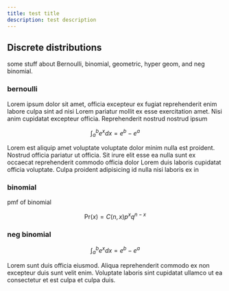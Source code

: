 ```yaml
---
title: test title
description: test description
---
```


## Discrete distributions

some stuff about Bernoulli, binomial, geometric, hyper geom, and neg binomial.


### bernoulli


Lorem ipsum dolor sit amet, officia excepteur ex fugiat reprehenderit enim
labore culpa sint ad nisi Lorem pariatur mollit ex esse exercitation amet. Nisi
anim cupidatat excepteur officia. Reprehenderit nostrud nostrud ipsum

$$
\int_a^b e^x dx = e^b - e ^a
$$

Lorem est aliquip amet voluptate voluptate dolor minim nulla est proident.
Nostrud officia pariatur ut officia. Sit irure elit esse ea nulla sunt ex
occaecat reprehenderit commodo officia dolor Lorem duis laboris cupidatat
officia voluptate. Culpa proident adipisicing id nulla nisi laboris ex in

### binomial

pmf of binomial

$$
\text{Pr}(x) = C(n, x) p^x q^{n-x}
$$

### neg binomial

$$
\int_a^b e^x dx = e^b - e ^a
$$

Lorem sunt duis officia eiusmod. Aliqua reprehenderit commodo ex non excepteur
duis sunt velit enim. Voluptate laboris sint cupidatat ullamco ut ea
consectetur et est culpa et culpa duis.
